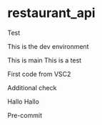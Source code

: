 # restaurant_api

Test

This is the dev environment

This is main
This is a test

First code from VSC2

Additional check

Hallo Hallo

Pre-commit
